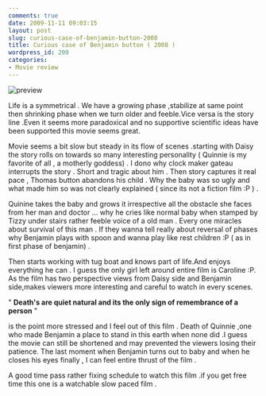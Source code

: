 ```yaml
---
comments: true
date: 2009-11-11 09:03:15
layout: post
slug: curious-case-of-benjamin-button-2008
title: Curious case of Benjamin button ( 2008 )
wordpress_id: 209
categories:
- Movie review
---
```


![preview](http://images.starpulse.com/Photos/Previews/Benjamin-Button-movie-28.jpg)

Life is a symmetrical . We have a growing phase ,stabilize at same point then shrinking phase when we turn older and feeble.Vice versa is the story line .Even it seems more paradoxical and no supportive scientific ideas have been supported this movie seems great. 








Movie seems a bit slow but steady in its flow of scenes .starting with Daisy the story rolls on towards so many interesting personality ( Quinnie  is my favorite of all , a motherly goddess) . I dono why clock maker gateau interrupts the story . Short and tragic about him . Then story captures it real pace , Thomas button abandons his child . Why the baby was so ugly and what made him so was not clearly explained ( since its not a fiction film :P )  .









Quinine takes the baby and grows it irrespective all the obstacle she faces from her man and doctor ... why he cries like normal  baby when stamped by Tizzy under stairs rather feeble voice of a old man  . Every one miracles about survival of this man . If they wanna tell really about reversal of phases why Benjamin plays with spoon and wanna play like rest children :P  ( as in first phase of benjamin) .  





Then starts working with tug boat and knows part of life.And enjoys everything he can  . I guess the only girl left around entire film is Caroline :P. As the film has two perspective views from Daisy side and Benjamin side,makes viewers more interesting and careful to watch  in every scenes. 







" **Death's are quiet natural and its the only  sign of remembrance of a person** " 




is the point more stressed and I feel out of this film . Death of Quinnie ,one who made Benjamin a place to stand in this earth when none did .I guess the movie can still be shortened and may prevented the viewers losing their patience. The last moment when Benjamin turns out to baby and when he closes his eyes finally ,  I can  feel entire thrust of the film .





A good time pass rather fixing schedule to watch this film .if you get free time this one is a watchable slow paced film .


